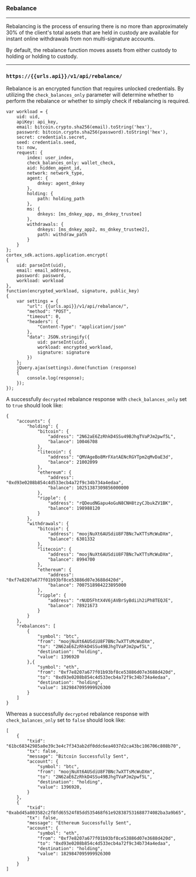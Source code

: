 ### Rebalance

-----

Rebalancing is the process of ensuring there is no more than approximately 30% of the client's total assets that are held in custody are available for instant online withdrawals from non multi-signature accounts.

By default, the rebalance function moves assets from either custody to holding or holding to custody.

-----

### `https://{{urls.api}}/v1/api/rebalance/`

Rebalance is an encrypted function that requires unlocked credentials. By utilizing the `check_balances_only` parameter will determine whether to perform the rebalance or whether to simply check if rebalancing is required.

```
var workload = {
    uid: uid,
    apiKey: api_key,
    email: bitcoin.crypto.sha256(email).toString('hex'),
    password: bitcoin.crypto.sha256(password).toString('hex'),
    secret: credentials.secret,
    seed: credentials.seed,
    ts: now,
    request: {
        index: user_index,
        check_balances_only: wallet_check,
        aid: hidden_agent_id,
        network: network_type,
        agent: {
            dnkey: agent_dnkey
        },
        holding: {
            path: holding_path
        },
        ms: {
            dnkeys: [ms_dnkey_app, ms_dnkey_trustee]
        },
        withdrawals: {
            dnkeys: [ms_dnkey_app2, ms_dnkey_trustee2],
            path: withdraw_path
        }
    }
};
cortex_sdk.actions.application.encrypt(
{
    uid: parseInt(uid), 
    email: email_address, 
    password: password, 
    workload: workload
},
function(encrypted_workload, signature, public_key)
{
    var settings = {
        "url": {{urls.api}}/v1/api/rebalance/",
        "method": "POST",
        "timeout": 0,
        "headers": {
            "Content-Type": "application/json"
        },
        "data": JSON.stringify({
            uid: parseInt(uid), 
            workload: encrypted_workload, 
            signature: signature
        })
    };
    jQuery.ajax(settings).done(function (response) 
    {
        console.log(response);
    });
});
```

A successfully `decrypted` rebalance response with `check_balances_only` set to `true` should look like:

```
{
    "accounts": {
        "holding": {
            "bitcoin": {
                "address": "2N62aE6ZzRhkD4SSu49BJhgTVaPJm2pwf5L",
                "balance": 10046708
            },
            "litecoin": {
                "address": "QMVAgeBo8MrFXatAENcRGYTpm2qMvDaE3d",
                "balance": 21002099
            },
            "ethereum": {
                "address": "0xd93e0208b854c4d533ecb4a72f9c34b734a4edaa",
                "balance": 10251387309856000000
            },
            "ripple": {
                "address": "rQDeudNGapu4oGuN8CNH8tzyCJbukZV1BK",
                "balance": 198988120
            }
        },
        "withdrawals": {
            "bitcoin": {
                "address": "moojNuXt6AUSdiU8F7BNc7wXTTsMcWuDXm",
                "balance": 6301332
            },
            "litecoin": {
                "address": "moojNuXt6AUSdiU8F7BNc7wXTTsMcWuDXm",
                "balance": 8994700
            },
            "ethereum": {
                "address": "0xf7e8207a677f01b93bf8ce53886d07e3688d420d",
                "balance": 7007518984223895000
            },
            "ripple": {
                "address": "rNUD5FhtX4V6jAVBrSyBdiih2iPh8TEQJE",
                "balance": 78921673
            }
        }
    },
    "rebalances": [
        {
            "symbol": "btc",
            "from": "moojNuXt6AUSdiU8F7BNc7wXTTsMcWuDXm",
            "to": "2N62aE6ZzRhkD4SSu49BJhgTVaPJm2pwf5L",
            "destination": "holding",
            "value": 1396920
        },{
            "symbol": "eth",
            "from": "0xf7e8207a677f01b93bf8ce53886d07e3688d420d",
            "to": "0xd93e0208b854c4d533ecb4a72f9c34b734a4edaa",
            "destination": "holding",
            "value": 1829847095999926300
        }
    ]
}
```

Whereas a successfully `decrypted` rebalance response with `check_balances_only` set to `false` should look like:

```
[
    {
        "txid": "61bc68342985a0e39c3e4c7f343ab2df0ddc6ea4037d2ca43bc106706c808b70",
        "tx": false,
        "message": "Bitcoin Successfully Sent",
        "account": {
            "symbol": "btc",
            "from": "moojNuXt6AUSdiU8F7BNc7wXTTsMcWuDXm",
            "to": "2N62aE6ZzRhkD4SSu49BJhgTVaPJm2pwf5L",
            "destination": "holding",
            "value": 1396920,
        }
    },
    {
        "txid": "0xabd45a803582c2f8fd65524f85dd535468f61e928387531688774082ba3a9b65",
        "tx": false,
        "message": "Ethereum Successfully Sent",
        "account": {
            "symbol": "eth",
            "from": "0xf7e8207a677f01b93bf8ce53886d07e3688d420d",
            "to": "0xd93e0208b854c4d533ecb4a72f9c34b734a4edaa",
            "destination": "holding",
            "value": 1829847095999926300
        }
    }
]
```